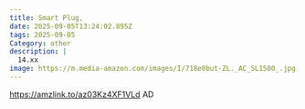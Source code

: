 ```yaml
---
title: Smart Plug,
date: 2025-09-05T13:24:02.895Z
tags: 2025-09-05
Category: other
description: |
  14.xx
image: https://m.media-amazon.com/images/I/718e0but-ZL._AC_SL1500_.jpg
---
```

https://amzlink.to/az03Kz4XF1VLd
AD